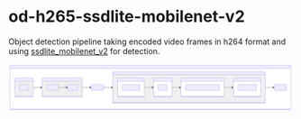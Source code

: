 # od-h265-ssdlite-mobilenet-v2

Object detection pipeline taking encoded video frames in h264 format and using [ssdlite_mobilenet_v2](https://github.com/openvinotoolkit/open_model_zoo/tree/master/models/public/ssdlite_mobilenet_v2) for detection.

![diagram](./README-1.svg)
